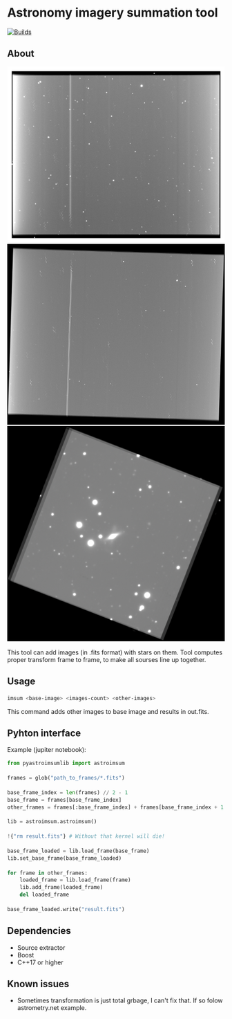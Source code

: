 # Astronomy imagery summation tool

[![Builds](https://github.com/SeverinDenisenko/astroimsum/actions/workflows/cmake-multi-platform.yml/badge.svg)](https://github.com/SeverinDenisenko/astroimsum/actions/workflows/cmake-multi-platform.yml)

## About

![example](data/example.png)
![example](data/example2.png)
![example](data/example3.png)

This tool can add images (in .fits format) with stars on them. Tool computes proper transform frame to frame, to make all sourses line up together.

## Usage

```bash
imsum <base-image> <images-count> <other-images>
```

This command adds other images to base image and results in out.fits.

## Pyhton interface

Example (jupiter notebook):

```Python
from pyastroimsumlib import astroimsum

frames = glob("path_to_frames/*.fits")

base_frame_index = len(frames) // 2 - 1
base_frame = frames[base_frame_index]
other_frames = frames[:base_frame_index] + frames[base_frame_index + 1 :]

lib = astroimsum.astroimsum()

!{"rm result.fits"} # Without that kernel will die!

base_frame_loaded = lib.load_frame(base_frame)
lib.set_base_frame(base_frame_loaded)

for frame in other_frames:
    loaded_frame = lib.load_frame(frame)
    lib.add_frame(loaded_frame)
    del loaded_frame

base_frame_loaded.write("result.fits")
```

## Dependencies

- Source extractor
- Boost
- C++17 or higher

## Known issues

- Sometimes transformation is just total grbage, I can't fix that. If so folow astrometry.net example.
